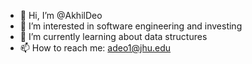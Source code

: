 - 👋 Hi, I’m @AkhilDeo
- 👀 I’m interested in software engineering and investing
- 🌱 I’m currently learning about data structures
- 📫 How to reach me: adeo1@jhu.edu

<!---
AkhilDeo/AkhilDeo is a ✨ special ✨ repository because its `README.md` (this file) appears on your GitHub profile.
You can click the Preview link to take a look at your changes.
--->

